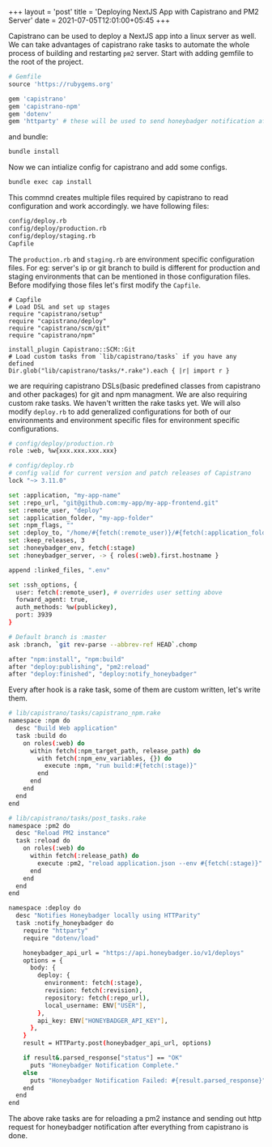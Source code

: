 +++
layout = 'post'
title = 'Deploying NextJS App with Capistrano and PM2 Server'
date = 2021-07-05T12:01:00+05:45
+++

Capistrano can be used to deploy a NextJS app into a linux server as well. We can take advantages of capistrano rake tasks to automate the whole process of building and restarting `pm2` server. Start with adding gemfile to the root of the project.
```ruby
# Gemfile
source 'https://rubygems.org'

gem 'capistrano'
gem 'capistrano-npm'
gem 'dotenv' 
gem 'httparty' # these will be used to send honeybadger notification after deployment is complement
```
and bundle: 
```sh
bundle install
```

Now we can intialize config for capistrano and add some configs.
```sh
bundle exec cap install
```
This commnd creates multiple files required by capistrano to read configuration and work accordingly. we have following files: 
```sh
config/deploy.rb
config/deploy/production.rb
config/deploy/staging.rb
Capfile
```
The `production.rb` and `staging.rb` are environment specific configuration files. For eg: server's ip or git branch to build is different for production and staging environments that can be mentioned in those configuration files.
Before modifying those files let's first modify the `Capfile`.

```
# Capfile
# Load DSL and set up stages
require "capistrano/setup"
require "capistrano/deploy"
require "capistrano/scm/git"
require "capistrano/npm"

install_plugin Capistrano::SCM::Git
# Load custom tasks from `lib/capistrano/tasks` if you have any defined
Dir.glob("lib/capistrano/tasks/*.rake").each { |r| import r }
```
we are requiring capistrano DSLs(basic predefined classes from capistrano and other packages) for git and npm managment. We are also requiring custom rake tasks. We haven't written the rake tasks yet.
We will also modify `deploy.rb` to add generalized configurations for both of our environments and environment specific files for environment specific configurations.

```sh
# config/deploy/production.rb
role :web, %w{xxx.xxx.xxx.xxx}
```

```sh
# config/deploy.rb
# config valid for current version and patch releases of Capistrano
lock "~> 3.11.0"

set :application, "my-app-name"
set :repo_url, "git@github.com:my-app/my-app-frontend.git"
set :remote_user, "deploy"
set :application_folder, "my-app-folder"
set :npm_flags, ""
set :deploy_to, "/home/#{fetch(:remote_user)}/#{fetch(:application_folder)}"
set :keep_releases, 3
set :honeybadger_env, fetch(:stage)
set :honeybadger_server, -> { roles(:web).first.hostname }

append :linked_files, ".env"

set :ssh_options, {
  user: fetch(:remote_user), # overrides user setting above
  forward_agent: true,
  auth_methods: %w(publickey),
  port: 3939
}

# Default branch is :master
ask :branch, `git rev-parse --abbrev-ref HEAD`.chomp

after "npm:install", "npm:build"
after "deploy:publishing", "pm2:reload"
after "deploy:finished", "deploy:notify_honeybadger"
```

Every after hook is a rake task, some of them are custom written, let's write them.

```sh
# lib/capistrano/tasks/capistrano_npm.rake
namespace :npm do
  desc "Build Web application"
  task :build do
    on roles(:web) do
      within fetch(:npm_target_path, release_path) do
        with fetch(:npm_env_variables, {}) do
          execute :npm, "run build:#{fetch(:stage)}"
        end
      end
    end
  end
end
```

```sh
# lib/capistrano/tasks/post_tasks.rake
namespace :pm2 do
  desc "Reload PM2 instance"
  task :reload do
    on roles(:web) do
      within fetch(:release_path) do
        execute :pm2, "reload application.json --env #{fetch(:stage)}"
      end
    end
  end
end

namespace :deploy do
  desc "Notifies Honeybadger locally using HTTParity"
  task :notify_honeybadger do
    require "httparty"
    require "dotenv/load"

    honeybadger_api_url = "https://api.honeybadger.io/v1/deploys"
    options = {
      body: {
        deploy: {
          environment: fetch(:stage),
          revision: fetch(:revision),
          repository: fetch(:repo_url),
          local_username: ENV["USER"],
        },
        api_key: ENV["HONEYBADGER_API_KEY"],
      },
    }
    result = HTTParty.post(honeybadger_api_url, options)

    if result&.parsed_response["status"] == "OK"
      puts "Honeybadger Notification Complete."
    else
      puts "Honeybadger Notification Failed: #{result.parsed_response}"
    end
  end
end
```
The above rake tasks are for reloading a pm2 instance and sending out http request for honeybadger notification after everything from capistrano is done.
